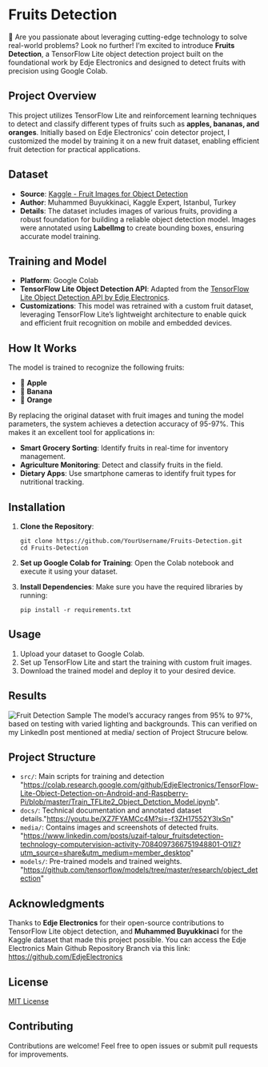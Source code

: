 # Fruits Detection
🚀 Are you passionate about leveraging cutting-edge technology to solve real-world problems? Look no further! I’m excited to introduce **Fruits Detection**, a TensorFlow Lite object detection project built on the foundational work by Edje Electronics and designed to detect fruits with precision using Google Colab.

## Project Overview
This project utilizes TensorFlow Lite and reinforcement learning techniques to detect and classify different types of fruits such as **apples, bananas, and oranges**. Initially based on Edje Electronics' coin detector project, I customized the model by training it on a new fruit dataset, enabling efficient fruit detection for practical applications.

## Dataset
- **Source**: [Kaggle - Fruit Images for Object Detection](https://www.kaggle.com/datasets/mbkinaci/fruit-images-for-object-detection)
- **Author**: Muhammed Buyukkinaci, Kaggle Expert, Istanbul, Turkey
- **Details**: The dataset includes images of various fruits, providing a robust foundation for building a reliable object detection model. Images were annotated using **LabelImg** to create bounding boxes, ensuring accurate model training.

## Training and Model
- **Platform**: Google Colab
- **TensorFlow Lite Object Detection API**: Adapted from the [TensorFlow Lite Object Detection API by Edje Electronics](https://github.com/EdjeElectronics/TensorFlow-Lite-Object-Detection-on-Android-and-Raspberry-Pi).
- **Customizations**: This model was retrained with a custom fruit dataset, leveraging TensorFlow Lite’s lightweight architecture to enable quick and efficient fruit recognition on mobile and embedded devices.
  
## How It Works
The model is trained to recognize the following fruits:
- 🍎 **Apple**
- 🍌 **Banana**
- 🍊 **Orange**

By replacing the original dataset with fruit images and tuning the model parameters, the system achieves a detection accuracy of 95-97%. This makes it an excellent tool for applications in:
- **Smart Grocery Sorting**: Identify fruits in real-time for inventory management.
- **Agriculture Monitoring**: Detect and classify fruits in the field.
- **Dietary Apps**: Use smartphone cameras to identify fruit types for nutritional tracking.

## Installation
1. **Clone the Repository**:
    ```shell
    git clone https://github.com/YourUsername/Fruits-Detection.git
    cd Fruits-Detection
    ```
2. **Set up Google Colab for Training**:
   Open the Colab notebook and execute it using your dataset.

3. **Install Dependencies**:
   Make sure you have the required libraries by running:
    ```shell
    pip install -r requirements.txt
    ```

## Usage
1. Upload your dataset to Google Colab.
2. Set up TensorFlow Lite and start the training with custom fruit images.
3. Download the trained model and deploy it to your desired device.

## Results
![Fruit Detection Sample](media/detection_sample.png)
The model’s accuracy ranges from 95% to 97%, based on testing with varied lighting and backgrounds. This can verified on my LinkedIn post mentioned at media/ section of Project Strucure below.

## Project Structure
- `src/`: Main scripts for training and detection "https://colab.research.google.com/github/EdjeElectronics/TensorFlow-Lite-Object-Detection-on-Android-and-Raspberry-Pi/blob/master/Train_TFLite2_Object_Detction_Model.ipynb".
- `docs/`: Technical documentation and annotated dataset details."https://youtu.be/XZ7FYAMCc4M?si=-f3ZH17552Y3lxSn"
- `media/`: Contains images and screenshots of detected fruits. "https://www.linkedin.com/posts/uzaif-talpur_fruitsdetection-technology-computervision-activity-7084097366751948801-O1IZ?utm_source=share&utm_medium=member_desktop"
- `models/`: Pre-trained models and trained weights. "https://github.com/tensorflow/models/tree/master/research/object_detection"

## Acknowledgments
Thanks to **Edje Electronics** for their open-source contributions to TensorFlow Lite object detection, and **Muhammed Buyukkinaci** for the Kaggle dataset that made this project possible.
You can access the Edje Electronics Main Github Repository Branch via this link: https://github.com/EdjeElectronics

## License
[MIT License](LICENSE)

## Contributing
Contributions are welcome! Feel free to open issues or submit pull requests for improvements.

